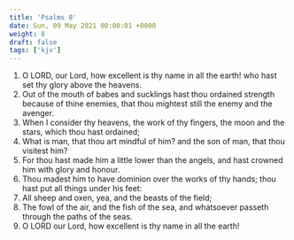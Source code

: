 ```yaml
---
title: 'Psalms 8'
date: Sun, 09 May 2021 00:00:01 +0000
weight: 8
draft: false
tags: ['kjv'] 
---
```


1. O LORD, our Lord, how excellent is thy name in all the earth! who hast set thy glory above the heavens.
2. Out of the mouth of babes and sucklings hast thou ordained strength because of thine enemies, that thou mightest still the enemy and the avenger.
3. When I consider thy heavens, the work of thy fingers, the moon and the stars, which thou hast ordained;
4. What is man, that thou art mindful of him? and the son of man, that thou visitest him?
5. For thou hast made him a little lower than the angels, and hast crowned him with glory and honour.
6. Thou madest him to have dominion over the works of thy hands; thou hast put all things under his feet:
7. All sheep and oxen, yea, and the beasts of the field;
8. The fowl of the air, and the fish of the sea, and whatsoever passeth through the paths of the seas.
9. O LORD our Lord, how excellent is thy name in all the earth!
